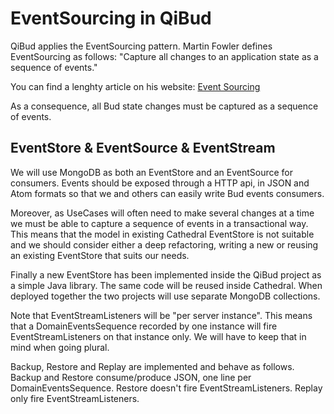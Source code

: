 # EventSourcing in QiBud

QiBud applies the EventSourcing pattern. Martin Fowler defines EventSourcing as
follows: "Capture all changes to an application state as a sequence of events."

You can find a lenghty article on his website:
[Event Sourcing](http://martinfowler.com/eaaDev/EventSourcing.html)

As a consequence, all Bud state changes must be captured as a sequence of
events.

## EventStore & EventSource & EventStream

We will use MongoDB as both an EventStore and an EventSource for consumers.
Events should be exposed through a HTTP api, in JSON and Atom formats so that
we and others can easily write Bud events consumers.

Moreover, as UseCases will often need to make several changes at a time
we must be able to capture a sequence of events in a transactional way. This
means that the model in existing Cathedral EventStore is not suitable and we
should consider either a deep refactoring, writing a new or reusing an existing
EventStore that suits our needs.

Finally a new EventStore has been implemented inside the QiBud project as a
simple Java library. The same code will be reused inside Cathedral. When
deployed together the two projects will use separate MongoDB collections.

Note that EventStreamListeners will be "per server instance". This means that
a DomainEventsSequence recorded by one instance will fire EventStreamListeners
on that instance only. We will have to keep that in mind when going plural.

Backup, Restore and Replay are implemented and behave as follows. Backup and
Restore consume/produce JSON, one line per DomainEventsSequence. Restore
doesn't fire EventStreamListeners. Replay only fire EventStreamListeners.
